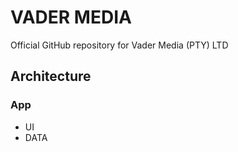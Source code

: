 # VADER MEDIA

Official GitHub repository for Vader Media (PTY) LTD

## Architecture

### App

-   UI
-   DATA

